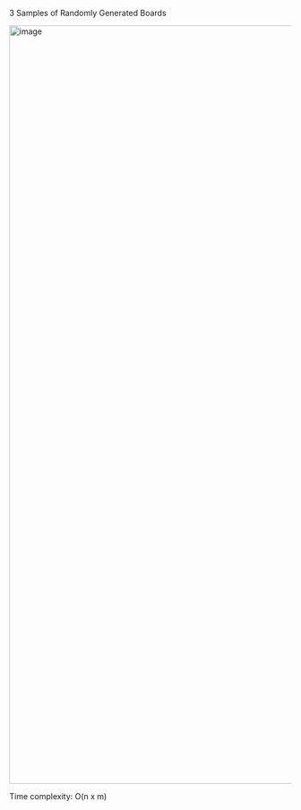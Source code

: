 3 Samples of Randomly Generated Boards

<img width="2320" height="1354" alt="image" src="https://github.com/user-attachments/assets/5cfb99b3-37eb-4569-902b-908b5f634150" />


Time complexity: O(n x m)
